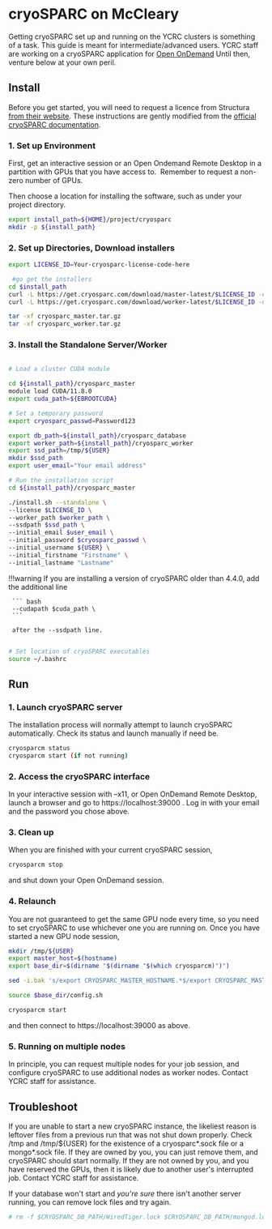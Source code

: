 # cryoSPARC on McCleary

Getting cryoSPARC set up and running on the YCRC clusters is something of a task. This guide is meant for intermediate/advanced users. YCRC staff are working on a cryoSPARC application for [Open OnDemand](/clusters-at-yale/access/ood.md) Until then, venture below at your own peril.

## Install

Before you get started, you will need to request a licence from Structura [from their website](https://cryosparc.com/download/). These instructions are gently modified from the [official cryoSPARC documentation](https://cryosparc.com/docs/reference/install/). 

### 1. Set up Environment

First, get an interactive session or an Open Ondemand Remote Desktop in a partition with GPUs that you have access to.  Remember to request a non-zero number of GPUs.

Then choose a location for installing the software, such as under your project directory.

``` bash
export install_path=${HOME}/project/cryosparc
mkdir -p ${install_path}
```

### 2. Set up Directories, Download installers

``` bash
export LICENSE_ID=Your-cryosparc-license-code-here

 #go get the installers
cd $install_path
curl -L https://get.cryosparc.com/download/master-latest/$LICENSE_ID -o cryosparc_master.tar.gz
curl -L https://get.cryosparc.com/download/worker-latest/$LICENSE_ID -o cryosparc_worker.tar.gz

tar -xf cryosparc_master.tar.gz
tar -xf cryosparc_worker.tar.gz
```

### 3. Install the Standalone Server/Worker

``` bash

# Load a cluster CUDA module
 
cd ${install_path}/cryosparc_master
module load CUDA/11.8.0
export cuda_path=${EBROOTCUDA}

# Set a temporary password
export cryosparc_passwd=Password123

export db_path=${install_path}/cryosparc_database
export worker_path=${install_path}/cryosparc_worker
export ssd_path=/tmp/${USER}
mkdir $ssd_path
export user_email="Your email address"

# Run the installation script
cd ${install_path}/cryosparc_master

./install.sh --standalone \
--license $LICENSE_ID \
--worker_path $worker_path \
--ssdpath $ssd_path \
--initial_email $user_email \
--initial_password $cryosparc_passwd \
--initial_username ${USER} \
--initial_firstname "Firstname" \
--initial_lastname "Lastname"
```

!!!warning
     If you are installing a version of cryoSPARC older than 4.4.0, add the additional line

     ``` bash
     --cudapath $cuda_path \
     ```

     after the --ssdpath line.

``` bash

# Set location of cryoSPARC executables
source ~/.bashrc
```

## Run

### 1. Launch cryoSPARC server

The installation process will normally attempt to launch cryoSPARC automatically.  Check its status and launch manually if need be.

``` bash
cryosparcm status
cryosparcm start (if not running) 
```

### 2. Access the cryoSPARC interface

In your interactive session with –x11, or Open OnDemand Remote Desktop, launch a browser and go to https://localhost:39000 . Log in with your email and the password you chose above.

### 3. Clean up

When you are finished with your current cryoSPARC session,

``` bash
cryosparcm stop
```

and shut down your Open OnDemand session.

### 4. Relaunch

You are not guaranteed to get the same GPU node every time, so you need to set cryoSPARC to use whichever one you are running on.  Once you have started a new GPU node session,

``` bash
mkdir /tmp/${USER}
export master_host=$(hostname)
export base_dir=$(dirname "$(dirname "$(which cryosparcm)")")

sed -i.bak 's/export CRYOSPARC_MASTER_HOSTNAME.*$/export CRYOSPARC_MASTER_HOSTNAME=\"'"$master_host"'\"/g' $base_dir/config.sh

source $base_dir/config.sh

cryosparcm start
```

and then connect to https://localhost:39000 as above.

### 5. Running on multiple nodes

In principle, you can request multiple nodes for your job session, and configure cryoSPARC to use additional nodes as worker nodes. Contact YCRC staff for assistance.
  
## Troubleshoot

If you are unable to start a new cryoSPARC instance, the likeliest reason is leftover files from a previous run that was not shut down properly. Check /tmp and /tmp/${USER} for the existence of a cryosparc*.sock file or a mongo*.sock file.  If they are owned by you, you can just remove them, and cryoSPARC should start normally.  If they are not owned by you, and you have reserved the GPUs, then it is likely due to another user's interrupted job.  Contact YCRC staff for assistance.


If your database won't start and *_you're sure_* there isn't another server running, you can remove lock files and try again.

``` bash
# rm -f $CRYOSPARC_DB_PATH/WiredTiger.lock $CRYOSPARC_DB_PATH/mongod.lock
```
